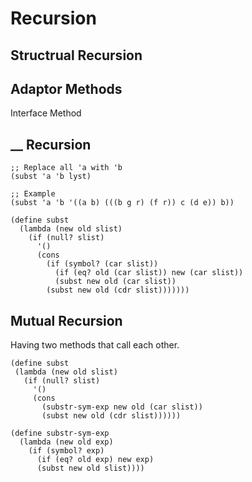 # Recursion

## Structrual Recursion

## Adaptor Methods

Interface Method

## __ Recursion

    ;; Replace all 'a with 'b
    (subst 'a 'b lyst)

    ;; Example
    (subst 'a 'b '((a b) (((b g r) (f r)) c (d e)) b))

```
(define subst
  (lambda (new old slist)
    (if (null? slist)
      '()
      (cons
        (if (symbol? (car slist))
          (if (eq? old (car slist)) new (car slist))
          (subst new old (car slist))
        (subst new old (cdr slist)))))))
```

## Mutual Recursion

Having two methods that call each other.

```
(define subst
 (lambda (new old slist)
   (if (null? slist)
     '()
     (cons
       (substr-sym-exp new old (car slist))
       (subst new old (cdr slist))))))

(define substr-sym-exp
  (lambda (new old exp)
    (if (symbol? exp)
      (if (eq? old exp) new exp)
      (subst new old slist))))
```
